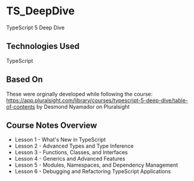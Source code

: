# TS_DeepDive
TypeScript 5 Deep Dive

## Technologies Used
TypeScript

## Based On
These were orginally developed while following the course: https://app.pluralsight.com/library/courses/typescript-5-deep-dive/table-of-contents by Desmond Nyamador on Pluralsight

## Course Notes Overview
- Lesson 1 - What's New in TypeScript
- Lesson 2 - Advanced Types and Type Inference
- Lesson 3 - Functions, Classes, and Interfaces
- Lesson 4 - Generics and Advanced Features
- Lesson 5 - Modules, Namespaces, and Dependency Management
- Lesson 6 - Debugging and Refactoring TypeScript Applications